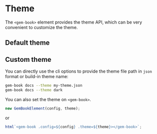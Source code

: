 # Theme

The `<gem-book>` element provides the theme API, which can be very convenient to customize the theme.

## Default theme

<gbp-raw src="/src/element/helper/theme.ts" range="3-18"></gbp-raw>

## Custom theme

You can directly use the cli options to provide the theme file path in `json` format or build-in theme name:

```bash
gem-book docs --theme my-theme.json
gem-book docs --theme dark
```

You can also set the theme on `<gem-book>`.

```js
new GemBookElement(config, theme);
```

or

```js
html`<gem-book .config=${config} .theme=${theme}></gem-book>`;
```
